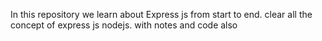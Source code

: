 In this repository we learn about Express js from start to end.
clear all the concept of express js nodejs.
with notes and code also
